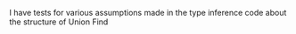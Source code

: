I have tests for various assumptions made in the type inference code about the structure of Union Find